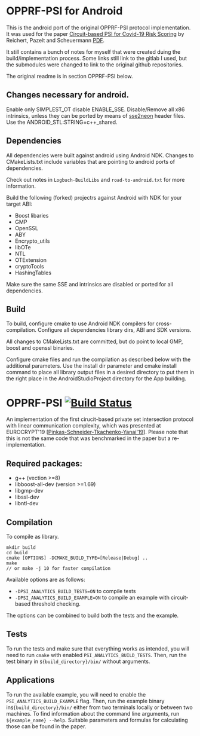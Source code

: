 # OPPRF-PSI for Android
This is the android port of the original OPPRF-PSI protocol implementation.
It was used for the paper [Circuit-based PSI for Covid-19 Risk Scoring](https://www.computer.org/csdl/proceedings-article/ipccc/2021/09679360/1AjTpCJji6c) by Reichert, Pazelt and Scheuermann [PDF](https://eprint.iacr.org/2021/1475).

It still contains a bunch of notes for myself that were created duing the build/implementation process.
Some links still link to the gitlab I used, but the submodules were changed to link to the original github repositories.

The original readme is in section OPPRF-PSI below.

## Changes necessary for android.
Enable only SIMPLEST_OT disable ENABLE_SSE. 
Disable/Remove all x86 intrinsics, unless they can be
ported by means of [sse2neon](https://github.com/DLTcollab/sse2neon) header
files. Use the ANDROID_STL:STRING=c++_shared.
## Dependencies
All dependencies were built against android using Android NDK. Changes to
CMakeLists.txt include variables that are pointing to android ports of
dependencies.

Check out notes in `Logbuch-BuildLibs` and `road-to-android.txt` for more
information.

Build the following (forked) projectrs against Android with NDK for your target ABI:

* Boost libaries
* GMP
* OpenSSL
* ABY
* Encrypto_utils
* libOTe
* NTL
* OTExtension
* cryptoTools
* HashingTables

Make sure the same SSE and intrinsics are disabled or ported for all dependencies.

## Build
To build, configure cmake to use Android NDK compilers for cross-compilation.
Configure all dependencies library dirs, ABI and SDK versions.

All changes to CMakeLists.txt are committed, but do point to local GMP, boost
and openssl binaries.

Configure cmake files and run the compilation as described below with the additional
parameters. Use the install dir parameter and cmake install command to place all
library output files in a desired directory to put them in the right place in
the AndroidStudioProject directory for the App building.

# OPPRF-PSI [![Build Status](https://travis-ci.org/encryptogroup/OPPRF-PSI.svg?branch=master)](https://travis-ci.org/encryptogroup/OPPRF-PSI)

An implementation of the first cirucit-based private set 
intersection protocol with linear communication complexity, which was presented at 
EUROCRYPT'19 \[[Pinkas-Schneider-Tkachenko-Yanai'19](https://ia.cr/2019/241)\].
Please note that this is not the same code that was benchmarked in the paper but a re-implementation.

## Required packages:
 - g++ (vection >=8) 
 - libboost-all-dev (version >=1.69) 
 - libgmp-dev 
 - libssl-dev 
 - libntl-dev

## Compilation

To compile as library.

```
mkdir build
cd build
cmake [OPTIONS] -DCMAKE_BUILD_TYPE=[Release|Debug] ..
make
// or make -j 10 for faster compilation
```

Available options are as follows:

- `-DPSI_ANALYTICS_BUILD_TESTS=ON` to compile tests
- `-DPSI_ANALYTICS_BUILD_EXAMPLE=ON` to compile an example with circuit-based threshold checking.

The options can be combined to build both the tests and the example.

## Tests

To run the tests and make sure that everything works as intended, 
you will need to run `cmake` with enabled `PSI_ANALYTICS_BUILD_TESTS`.
Then, run the test binary in `${build_directory}/bin/` without arguments.

## Applications

To run the available example, you will need to enable the `PSI_ANALYTICS_BUILD_EXAMPLE` flag.
Then, run the example binary in`${build_directory}/bin/` either from two terminals locally or 
between two machines.
To find information about the command line arguments, run `${example_name} --help`. 
Suitable parameters and formulas for calculating those can be found in the paper.

